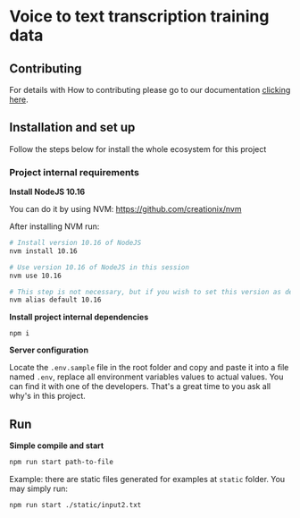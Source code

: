 # Voice to text transcription training data

## Contributing

For details with How to contributing please go to our documentation [clicking here](https://github.com/mtmr0x/voice-to-text-transcription-training-data/blob/master/CONTRIBUTING.md).

## Installation and set up

Follow the steps below for install the whole ecosystem for this project

### Project internal requirements

**Install NodeJS 10.16**

You can do it by using NVM: https://github.com/creationix/nvm

After installing NVM run:

```sh
# Install version 10.16 of NodeJS
nvm install 10.16

# Use version 10.16 of NodeJS in this session
nvm use 10.16

# This step is not necessary, but if you wish to set this version as default, simply run it:
nvm alias default 10.16
```

**Install project internal dependencies**

```
npm i
```

**Server configuration**

Locate the `.env.sample` file in the root folder and copy and paste it into a file named `.env`, replace all environment variables values to actual values. You can find it with one of the developers. That's a great time to you ask all why's in this project.

## Run

**Simple compile and start**

```sh
npm run start path-to-file
```

Example: there are static files generated for examples at `static` folder. You may simply run:

```sh
npm run start ./static/input2.txt
```

